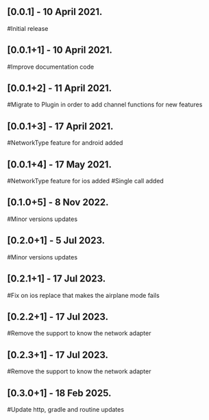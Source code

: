 ## [0.0.1] - 10 April 2021.
#Initial release

## [0.0.1+1] - 10 April 2021.
#Improve documentation code

## [0.0.1+2] - 11 April 2021.
#Migrate to Plugin in order to add channel functions for new features

## [0.0.1+3] - 17 April 2021.
#NetworkType feature for android added

## [0.0.1+4] - 17 May 2021.
#NetworkType feature for ios added
#Single call added

## [0.1.0+5] -  8 Nov 2022.
#Minor versions updates

## [0.2.0+1] -  5 Jul 2023.
#Minor versions updates

## [0.2.1+1] -  17 Jul 2023.
#Fix on ios replace that makes the airplane mode fails

## [0.2.2+1] -  17 Jul 2023.
#Remove the support to know the network adapter

## [0.2.3+1] -  17 Jul 2023.
#Remove the support to know the network adapter

## [0.3.0+1] -  18 Feb 2025.
#Update http, gradle and routine updates